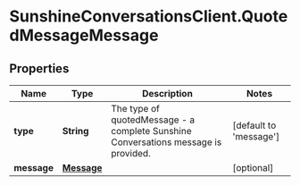 # SunshineConversationsClient.QuotedMessageMessage

## Properties

Name | Type | Description | Notes
------------ | ------------- | ------------- | -------------
**type** | **String** | The type of quotedMessage - a complete Sunshine Conversations message is provided. | [default to &#39;message&#39;]
**message** | [**Message**](Message.md) |  | [optional] 


